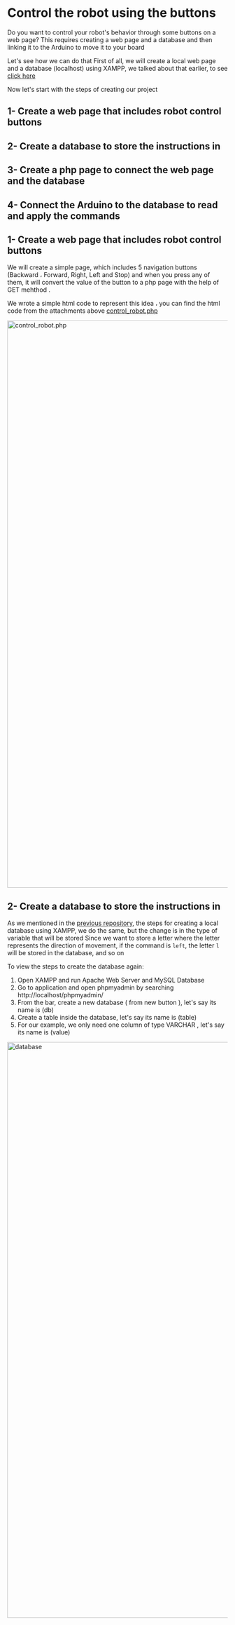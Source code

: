 # Control the robot using the buttons

Do you want to control your robot's behavior through some buttons on a web page?
This requires creating a web page and a database and then linking it to the Arduino to move it to your board

Let's see how we can do that
First of all, we will create a local web page and a database (localhost) using XAMPP, we talked about that earlier, to see [click here](https://github.com/alaserimaha/Save-HTML-Form-value-to-MySQL-using-PHP)

Now let's start with the steps of creating our project

## 1- Create a web page that includes robot control buttons
## 2- Create a database to store the instructions in
## 3- Create a php page to connect the web page and the database
## 4- Connect the Arduino to the database to read and apply the commands

## 1- Create a web page that includes robot control buttons
We will create a simple page, which includes 5 navigation buttons (Backward ، Forward, Right, Left and Stop) and when you press any of them, it will convert the value of the button to a php page with the help of GET mehthod .

We wrote a simple html code to represent this idea ، you can find the html code from the attachments above [control_robot.php](https://github.com/alaserimaha/Control-the-robot-using-the-buttons/blob/main/control_robot.php)

<img width="1294" alt="control_robot.php" src="https://user-images.githubusercontent.com/60073836/183419797-eb91e506-9307-496e-96c3-69170dc460da.png">

## 2- Create a database to store the instructions in

As we mentioned in the [previous repository](https://github.com/alaserimaha/Control-the-robot-using-the-buttons/blob/main/control_robot.php), the steps for creating a local database using XAMPP, we do the same, but the change is in the type of variable that will be stored
Since we want to store a letter where the letter represents the direction of movement, if the command is `left`, the letter `l` will be stored in the database, and so on

To view the steps to create the database again:
1) Open XAMPP and run Apache Web Server and MySQL Database
2) Go to application and open phpmyadmin by searching http://localhost/phpmyadmin/
3) From the bar, create a new database ( from new button ), let's say its name is (db)
4) Create a table inside the database, let's say its name is (table)
5) For our example, we only need one column of type VARCHAR , let's say its name is (value)
<img width="1314" alt="database" src="https://user-images.githubusercontent.com/60073836/183421266-7b9247f6-75d4-47a7-8e9b-cac28a7b6d04.png">
